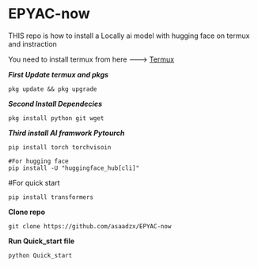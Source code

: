 # EPYAC-now
THIS repo is how to install a Locally ai model with hugging face on termux and instraction 

You need to install termux from here ---> [Termux](https://termux.com/)

***First Update termux and pkgs***
```
pkg update && pkg upgrade 
```
***Second Install Dependecies***
```
pkg install python git wget
```
***Third install AI framwork Pytourch***
```
pip install torch torchvisoin 

#For hugging face 
pip install -U "huggingface_hub[cli]"

``` 
#For quick start 
```
pip install transformers
```
**Clone repo**
```
git clone https://github.com/asaadzx/EPYAC-now
```
**Run Quick_start file**
```
python Quick_start
```
